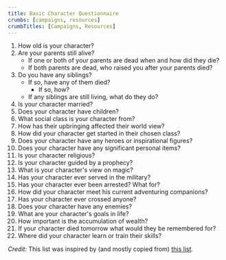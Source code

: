 ```yaml
---
title: Basic Character Questionnaire
crumbs: [campaigns, resources]
crumbTitles: [Campaigns, Resources]
---
```


 1. How old is your character?
 1. Are your parents still alive?
     * If one or both of your parents are dead when and how did they die?
     * If both parents are dead, who raised you after your parents died?
 1. Do you have any siblings?
     * If so, have any of them died?
         * If so, how?
     * If any siblings are still living, what do they do?
 1. Is your character married?
 1. Does your character have children?
 1. What social class is your character from?
 1. How has their upbringing affected their world view?
 1. How did your character get started in their chosen class?
 1. Does your character have any heroes or inspirational figures?
 1. Does your character have any significant personal items?
 1. Is your character religious?
 1. Is your character guided by a prophecy?
 1. What is your character's view on magic?
 1. Has your character ever served in the military?
 1. Has your character ever been arrested? What for?
 1. How did your character meet his current adventuring companions?
 1. Has your character ever crossed anyone?
 1. Does your character have any enemies?
 1. What are your character's goals in life?
 1. How important is the accumulation of wealth?
 1. If your character died tomorrow what would they be remembered for?
 1. Where did your character learn or train their skills?

_Credit:_ This list was inspired by (and mostly copied from) [this list](http://dungeonsmaster.com/2010/11/27-questions/).